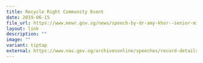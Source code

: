 ```yaml
---
title: Recycle Right Community Event
date: 2019-06-15
file_url: https://www.mewr.gov.sg/news/speech-by-dr-amy-khor--senior-minister-of-state-for-the-environment-and-water-resources--at-the-recycleright-community-event-at-toa-payoh-hdb-hub-atrium-on-saturday--15-june-2019
layout: link
description: ""
image: ""
variant: tiptap
external: https://www.nas.gov.sg/archivesonline/speeches/record-details/9c77dbc8-4327-11eb-85f4-005056a7c31c
---
```

